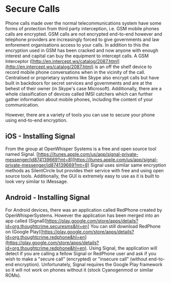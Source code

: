 Secure Calls
============

Phone calls made over the normal telecommunications system have some forms of protection from third party interception, i.e. GSM mobile phones calls are encrypted. GSM calls are not encrypted end-to-end however and telephone providers are increasingly forced to give governments and law enforement organisations access to your calls. In addition to this the encryption used in GSM has been cracked and now anyone with enough interest and capital can buy the equipment to intercept calls. A GSM Interceptor ([http://en.intercept.ws/catalog/2087.html](http://en.intercept.ws/catalog/2087.html) is an off the shelf device to record mobile phone conversations when in the vicinity of the call. Centralised or proprietary systems like Skype also encrypt calls but have built in backdoors for secret services and governments and are at the behest of their owner (in Skype's case Microsoft). Additionally, there are a whole classification of devices called IMSI catchers which can further gather information about mobile phones, including the content of your communication.

However, there are a variety of tools you can use to secure your phone using end-to-end encryption. 

iOS - Installing Signal
---------------------------

From the group at OpenWhisper Systems is a free and open source tool named Signal. [https://itunes.apple.com/us/app/signal-private-messenger/id874139669?mt=8](https://itunes.apple.com/us/app/signal-private-messenger/id874139669?mt=8) Signal uses similar same encryption methods as SilentCircle but provides their service with free and using open source tools. Additionally, the GUI is extremely easy to use as it is built to look very similar to iMessage. 


Android - Installing Signal
---------------------------

For Android devices, there was an application called RedPhone created by OpenWhisperSystems. However the application has been merged into an app called (Signal)[https://play.google.com/store/apps/details?id=org.thoughtcrime.securesms&hl=en] You can still download RedPhone on (Google Play)[https://play.google.com/store/apps/details?id=org.thoughtcrime.redphone&hl=en](https://play.google.com/store/apps/details?id=org.thoughtcrime.redphone&hl=en). Using Signal, the application will detect if you are calling a fellow Signal or RedPhone user and ask if you wish to make a "secure call" (encrypted) or "insecure call" (without end-to-end encryption). Unfortunately, Signal requires the Google Play framework so it will not work on phones without it (stock Cyanogenmod or similar ROMs).
